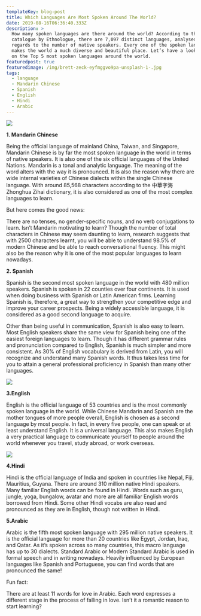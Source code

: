 ```yaml
---
templateKey: blog-post
title: Which Languages Are Most Spoken Around The World?
date: 2019-08-16T06:36:40.333Z
description: >
  How many spoken languages are there around the world? According to the 2018
  catalogue by Ethnologue, there are 7,097 distinct languages, analysed in
  regards to the number of native speakers. Every one of the spoken languages
  makes the world a much diverse and beautiful place. Let’s have a look together
  on the Top 5 most spoken languages around the world.  
featuredpost: true
featuredimage: /img/brett-zeck-eyfmggvo9pa-unsplash-1-.jpg
tags:
  - language
  - Mandarin Chinese
  - Spanish
  - English
  - Hindi
  - Arabic
---
```

![](/img/brett-zeck-eyfmggvo9pa-unsplash-1-.jpg)

**1. Mandarin Chinese**

Being the official language of mainland China, Taiwan, and Singapore, Mandarin Chinese is by far the most spoken language in the world in terms of native speakers. It is also one of the six official languages of the United Nations. Mandarin is a tonal and analytic language. The meaning of the word alters with the way it is pronounced. It is also the reason why there are wide internal varieties of Chinese dialects within the single Chinese language. With around 85,568 characters according to the 中華字海 Zhonghua Zihai dictionary, it is also considered as one of the most complex languages to learn. 

But here comes the good news:

There are no tenses, no gender-specific nouns, and no verb conjugations to learn. Isn’t Mandarin motivating to learn? Though the number of total characters in Chinese may seem daunting to learn, research suggests that with 2500 characters learnt, you will be able to understand 98.5% of modern Chinese and be able to reach conversational fluency. This might also be the reason why it is one of the most popular languages to learn nowadays. 



**2. Spanish**

Spanish is the second most spoken language in the world with 480 million speakers. Spanish is spoken in 22 counties over four continents. It is used when doing business with Spanish or Latin American firms. Learning Spanish is, therefore, a great way to strengthen your competitive edge and improve your career prospects. Being a widely accessible language, it is considered as a good second language to acquire. 



Other than being useful in communication, Spanish is also easy to learn. Most English speakers share the same view for Spanish being one of the easiest foreign languages to learn. Though it has different grammar rules and pronunciation compared to English, Spanish is much simpler and more consistent. As 30% of English vocabulary is derived from Latin, you will recognize and understand many Spanish words. It thus takes less time for you to attain a general professional proficiency in Spanish than many other languages. 

![](/img/jon-tyson-8mmtym_3xmy-unsplash.jpg)

**3.English**

English is the official language of 53 countries and is the most commonly spoken language in the world. While Chinese Mandarin and Spanish are the mother tongues of more people overall, English is chosen as a second language by most people. In fact, in every five people, one can speak or at least understand English. It is a universal language. This also makes English a very practical language to communicate yourself to people around the world whenever you travel, study abroad, or work overseas. 

![](/img/freestocks-org-jusu0686zdm-unsplash.jpg)

**4.Hindi**

Hindi is the official language of India and spoken in countries like Nepal, Fiji, Mauritius, Guyana. There are around 310 million native Hindi speakers. Many familiar English words can be found in Hindi. Words such as guru, jungle, yoga, bungalow, avatar and more are all familiar English words borrowed from Hindi. Some other Hindi vocabs are also read and pronounced as they are in English, though not written in Hindi. 



**5.Arabic** 

Arabic is the fifth most spoken language with 295 million native speakers. It is the official language for more than 20 countries like Egypt, Jordan, Iraq, and Qatar. As it’s spoken across so many countries, this macro language has up to 30 dialects. Standard Arabic or Modern Standard Arabic is used in formal speech and in writing nowadays. Heavily influenced by European languages like Spanish and Portuguese, you can find words that are pronounced the same!



Fun fact:

There are at least 11 words for love in Arabic. Each word expresses a different stage in the process of falling in love. Isn’t it a romantic reason to start learning?
